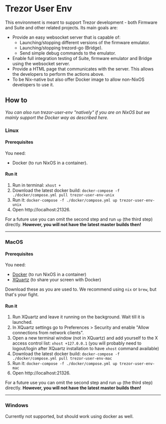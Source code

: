 # Trezor User Env

This environment is meant to support Trezor development - both Firmware and Suite and other related projects. Its main goals are:

- Provide an easy websocket server that is capable of:
  - Launching/stopping different versions of the firmware emulator.
  - Launching/stopping trezord-go (Bridge).
  - Send simple debug commands to the emulator.
- Enable full integration testing of Suite, firmware emulator and Bridge using the websocket server.
- Provide a HTML page that communicates with the server. This allows the developers to perform the actions above.
- To be Nix-native but also offer Docker image to allow non-NixOS 
developers to use it.

## How to

_You can also run trezor-user-env "natively" if you are on NixOS but we mainly support the Docker way as described here._

### Linux

#### Prerequisites

You need:
- Docker (to run NixOS in a container).

#### Run it

1. Run in terminal: `xhost +`
2. Download the latest docker build: `docker-compose -f ./docker/compose.yml pull trezor-user-env-unix`
3. Run it: `docker-compose -f ./docker/compose.yml up trezor-user-env-unix`
4. Open http://localhost:21326.

For a future use you can omit the second step and run `up` (the third step) directly. **However, you will not have the latest master builds then!**

----

### MacOS

#### Prerequisites

You need:
- [Docker](https://docs.docker.com/docker-for-mac/install/) (to run NixOS in a container)
- [XQuartz](https://www.xquartz.org/) (to share your screen with Docker)

Download these as you are used to. We recommend using `nix` or `brew`, but that's your fight.

#### Run it

1. Run XQuartz and leave it running on the background. Wait till it is launched.
2. In XQuartz settings go to Preferences > Security and enable "Allow connections from network clients".
3. Open a new terminal window (not in XQuartz) and add yourself to the X access control list: `xhost +127.0.0.1` (you will probably need to logout/login after XQuartz installation to have `xhost` command available)
4. Download the latest docker build: `docker-compose -f ./docker/compose.yml pull trezor-user-env-mac`
5. Run it: `docker-compose -f ./docker/compose.yml up trezor-user-env-mac`
6. Open http://localhost:21326.

For a future use you can omit the second step and run `up` (the third step) directly. **However, you will not have the latest master builds then!**

----

### Windows

Currently not supported, but should work using docker as well.

